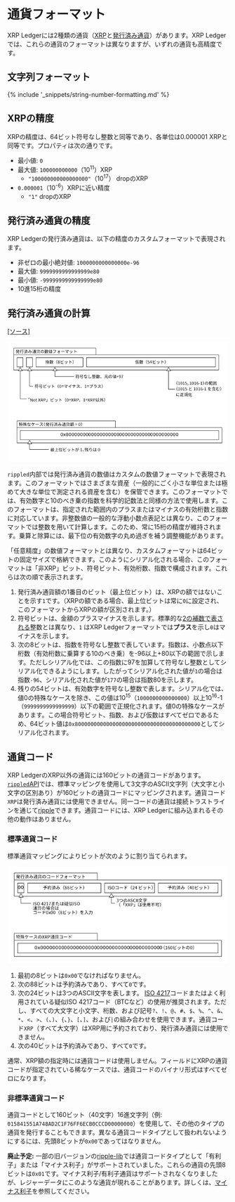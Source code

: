 # 通貨フォーマット

XRP Ledgerには2種類の通貨（[XRP](xrp.html)と[発行済み通貨](issued-currencies.html)）があります。XRP Ledgerでは、これらの通貨のフォーマットは異なりますが、いずれの通貨も高精度です。

## 文字列フォーマット

{% include '_snippets/string-number-formatting.md' %}
<!--{#_ #}-->

## XRPの精度

XRPの精度は、64ビット符号なし整数と同等であり、各単位は0.000001 XRPと同等です。プロパティは次の通りです。

* 最小値: `0`
* 最大値: `100000000000`（10<sup>11</sup>）XRP
    - `"100000000000000000"`（10<sup>17</sup>） dropのXRP
* `0.000001`（10<sup>-6</sup>）XRPに近い精度
    - `"1"` dropのXRP

## 発行済み通貨の精度

XRP Ledgerの発行済み通貨は、以下の精度のカスタムフォーマットで表現されます。

* 非ゼロの最小絶対値: `1000000000000000e-96`
* 最大値: `9999999999999999e80`
* 最小値: `-9999999999999999e80`
* 10進15桁の精度

## 発行済み通貨の計算
[[ソース]<br>](https://github.com/ripple/rippled/blob/35fa20a110e3d43ffc1e9e664fc9017b6f2747ae/src/ripple/protocol/impl/STAmount.cpp "Source")

![発行済み通貨額フォーマットの図](img/currency-number-format.ja.png)

`rippled`内部では発行済み通貨の数値はカスタムの数値フォーマットで表現されます。このフォーマットではさまざまな資産（一般的にごく小さな単位または極めて大きな単位で測定される資産を含む）を保管できます。このフォーマットでは、有効数字と10のべき乗の指数を科学的記数法と同様の方法で使用します。このフォーマットは、指定された範囲内のプラスまたはマイナスの有効桁数と指数に対応しています。非整数値の一般的な浮動小数点表記とは異なり、このフォーマットでは整数を用いて計算します。このため、常に15桁の精度が維持されます。乗算と除算には、最下位の有効数字の丸め過ぎを補う調整機能があります。

「任意精度」の数値フォーマットとは異なり、カスタムフォーマットは64ビットの固定サイズで格納できます。このようにシリアル化される場合、このフォーマットは「非XRP」ビット、符号ビット、有効桁数、指数で構成されます。これらは次の順で表示されます。

1. 発行済み通貨額の1番目のビット（最上位ビット）は、XRPの額ではないことを示す`1`です。（XRPの額である場合、最上位ビットは常に`0`に設定され、このフォーマットからXRPの額が区別されます。）
2. 符号ビットは、金額のプラスマイナスを示します。標準的な[2の補数で表される](https://en.wikipedia.org/wiki/Two%27s_complement)整数とは異なり、`1` はXRP Ledgerフォーマットでは**プラス**を示し`0`はマイナスを示します。
3. 次の8ビットは、指数を符号なし整数で表しています。指数は、小数点以下桁数（有効桁数に乗算する10のべき乗）を-96以上+80以下の範囲で示します。ただしシリアル化では、この指数に97を加算して符号なし整数としてシリアル化できるようにします。したがってシリアル化された値が`1`の場合は指数`-96`、シリアル化された値が`177`の場合は指数80を示します。
4. 残りの54ビットは、有効数字を符号なし整数で表します。シリアル化では、値0の特殊なケースを除き、この値は10<sup>15</sup>（`1000000000000000`）以上10<sup>16</sup>-1（`9999999999999999`）以下の範囲で正規化されます。値0の特殊なケースがあります。この場合符号ビット、指数、および仮数はすべてゼロであるため、64ビット値は`0x8000000000000000000000000000000000000000`としてシリアル化されます。


## 通貨コード

XRP LedgerのXRP以外の通貨には160ビットの通貨コードがあります。[`rippled`API](rippled-api.html)では、標準マッピングを使用して3文字のASCII文字列（大文字と小文字の区別あり）が160ビットの通貨コードにマッピングされます。通貨コード`XRP`は発行済み通貨には使用できません。同一コードの通貨は接続トラストラインを通じて[ripple](rippling.html)できます。通貨コードには、XRP Ledgerに組み込まれるその他の動作はありません。

### 標準通貨コード

標準通貨マッピングによりビットが次のように割り当てられます。

![標準通貨コードのフォーマット](img/currency-code-format.ja.png)

1. 最初の8ビットは`0x00`でなければなりません。
2. 次の88ビットは予約済みであり、すべて`0`です。
3. 次の24ビットは3つのASCII文字を表します。
    [ISO 4217](http://www.xe.com/iso4217.php)コードまたはよく利用されている疑似ISO 4217コード（BTCなど）の使用が推奨されます。ただし、すべての大文字と小文字、桁数、および記号`?`、`!`、`@`、`#`、`$`、`%`、`^`、`&`、`*`、`<`、`>`、`(`、`)`、`{`、`}`、`[`、`]`、および<code>|</code>の組み合わせを使用できます。通貨コード`XRP`（すべて大文字）はXRP用に予約されており、発行済み通貨には使用できません。
4. 次の40ビットは予約済みであり、すべて`0`です。

通常、XRP額の指定時には通貨コードは使用しません。フィールドにXRPの通貨コードが指定されている稀なケースでは、通貨コードのバイナリ形式はすべてゼロになります。

### 非標準通貨コード

通貨コードとして160ビット（40文字）16進文字列（例: `015841551A748AD2C1F76FF6ECB0CCCD00000000`）を使用して、その他のタイプの通貨を発行することもできます。異なる通貨コードタイプとして扱われないようにするには、先頭8ビットが`0x00`であってはなりません。

**廃止予定:** 一部の旧バージョンの[ripple-lib](https://github.com/ripple/ripple-lib)では通貨コードタイプとして「有利子」または「マイナス利子」がサポートされていました。これらの通貨の先頭8ビットは`0x01`です。マイナス利子/有利子通貨はサポートされなくなりましたが、レジャーデータにこのような通貨が現れることがあります。詳しくは、[マイナス利子](demurrage.html)を参照してください。
